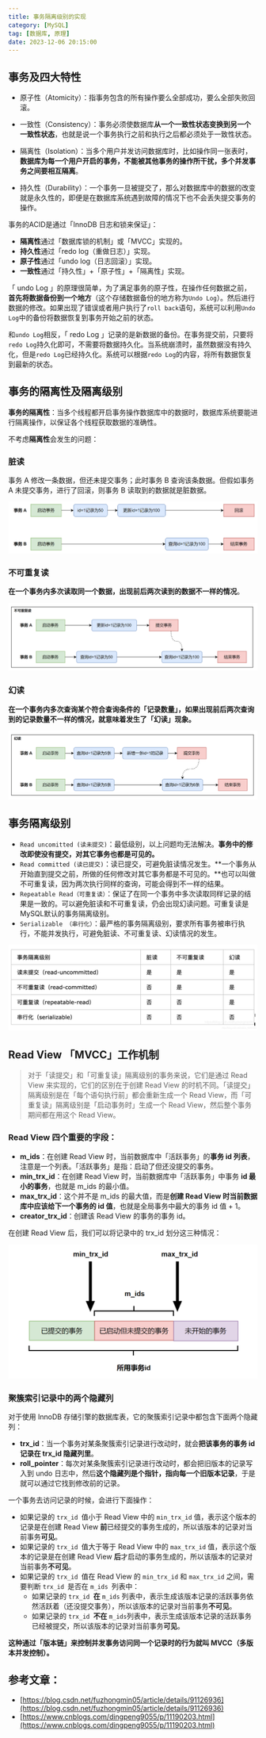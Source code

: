 ```yaml
---
title: 事务隔离级别的实现
category: [MySQL]
tag: [数据库, 原理]
date: 2023-12-06 20:15:00
---
```


## 事务及四大特性

- 原子性（Atomicity）：指事务包含的所有操作要么全部成功，要么全部失败回滚。

- 一致性（Consistency）：事务必须使数据库**从一个一致性状态变换到另一个一致性状态**，也就是说一个事务执行之前和执行之后都必须处于一致性状态。

- 隔离性（Isolation）：当多个用户并发访问数据库时，比如操作同一张表时，**数据库为每一个用户开启的事务，不能被其他事务的操作所干扰，多个并发事务之间要相互隔离**。

- 持久性（Durability）：一个事务一旦被提交了，那么对数据库中的数据的改变就是永久性的，即便是在数据库系统遇到故障的情况下也不会丢失提交事务的操作。

事务的ACID是通过「InnoDB 日志和锁来保证」：
- **隔离性**通过「数据库锁的机制」或「MVCC」实现的。
- **持久性**通过「redo log（重做日志）」实现。
- **原子性**通过「undo log（日志回滚）」实现。
- **一致性**通过「持久性」+「原子性」+「隔离性」实现。

「 undo Log 」的原理很简单，为了满足事务的原子性，在操作任何数据之前，**首先将数据备份到一个地方**（这个存储数据备份的地方称为`Undo Log`）。然后进行数据的修改。如果出现了错误或者用户执行了`roll back`语句，系统可以利用`Undo Log`中的备份将数据恢复到事务开始之前的状态。 

和`undo Log`相反，「 redo Log 」记录的是新数据的备份。在事务提交前，只要将`redo Log`持久化即可，不需要将数据持久化。当系统崩溃时，虽然数据没有持久化，但是`redo Log`已经持久化。系统可以根据`redo Log`的内容，将所有数据恢复到最新的状态。

## 事务的隔离性及隔离级别

**事务的隔离性**：当多个线程都开启事务操作数据库中的数据时，数据库系统要能进行隔离操作，以保证各个线程获取数据的准确性。

不考虑**隔离性**会发生的问题：

### 脏读

事务 A 修改一条数据，但还未提交事务；此时事务 B 查询该条数据。但假如事务 A 未提交事务，进行了回滚，则事务 B 读取到的数据就是脏数据。

![image-20231213190553268](./assets/image-20231213190553268.png)

### 不可重复读

**在一个事务内多次读取同一个数据，出现前后两次读到的数据不一样的情况**。

![image-20231213192528639](./assets/image-20231213192528639.png)

### 幻读

**在一个事务内多次查询某个符合查询条件的「记录数量」，如果出现前后两次查询到的记录数量不一样的情况，就意味着发生了「幻读」现象。**

![image-20231213192817632](./assets/image-20231213192817632.png)

## 事务隔离级别

- `Read uncomitted (读未提交)`：最低级别，以上问题均无法解决。**事务中的修改即使没有提交，对其它事务也都是可见的。**
- `Read committed (读已提交)`：读已提交，可避免脏读情况发生。**一个事务从开始直到提交之前，所做的任何修改对其它事务都是不可见的。**也可以叫做不可重复读，因为两次执行同样的查询，可能会得到不一样的结果。
- `Repeatable Read（可重复读）`：保证了在同一个事务中多次读取同样记录的结果是一致的。可以避免脏读和不可重复读，仍会出现幻读问题。可重复读是MySQL默认的事务隔离级别。
- `Serializable （串行化）`：最严格的事务隔离级别，要求所有事务被串行执行，不能并发执行，可避免脏读、不可重复读、幻读情况的发生。	

![image-20230316230315194](./assets/image-20230316230315194.png)

## Read View 「MVCC」工作机制

> 对于「读提交」和「可重复读」隔离级别的事务来说，它们是通过 Read View 来实现的，它们的区别在于创建 Read View 的时机不同。「读提交」隔离级别是在「每个语句执行前」都会重新生成一个 Read View，而「可重复读」隔离级别是「启动事务时」生成一个 Read View，然后整个事务期间都在用这个 Read View。

### Read View 四个重要的字段：

- **m_ids**：在创建 Read View 时，当前数据库中「活跃事务」的**事务 id 列表**，注意是一个列表。「活跃事务」是指：启动了但还没提交的事务。
- **min_trx_id**：在创建 Read View 时，当前数据库中「活跃事务」中事务 **id 最小的事务**，也就是 m_ids 的最小值。
- **max_trx_id**：这个并不是 m_ids 的最大值，而是**创建 Read View 时当前数据库中应该给下一个事务的 id 值**，也就是全局事务中最大的事务 id 值 + 1。
- **creator_trx_id**：创建该 Read View 的事务的事务 id。

在创建 Read View 后，我们可以将记录中的 trx_id 划分这三种情况：

![image-20231213204235711](./assets/image-20231213204235711.png)

### 聚簇索引记录中的两个隐藏列

对于使用 InnoDB 存储引擎的数据库表，它的聚簇索引记录中都包含下面两个隐藏列：

- **trx_id**：当一个事务对某条聚簇索引记录进行改动时，就会**把该事务的事务 id 记录在 trx_id 隐藏列里**。
- **roll_pointer**：每次对某条聚簇索引记录进行改动时，都会把旧版本的记录写入到 undo 日志中，然后**这个隐藏列是个指针，指向每一个旧版本记录**，于是就可以通过它找到修改前的记录。

一个事务去访问记录的时候，会进行下面操作：

- 如果记录的 `trx_id `值小于 Read View 中的 `min_trx_id` 值，表示这个版本的记录是在创建 Read View **前**已经提交的事务生成的，所以该版本的记录对当前事务**可见**。
- 如果记录的 `trx_id `值大于等于 Read View 中的 `max_trx_id` 值，表示这个版本的记录是在创建 Read View **后**才启动的事务生成的，所以该版本的记录对当前事务**不可见**。
- 如果记录的 `trx_id `值在 Read View 的 `min_trx_id` 和 `max_trx_id` 之间，需要判断 `trx_id `是否在 `m_ids `列表中：
  - 如果记录的 `trx_id `**在** `m_ids` 列表中，表示生成该版本记录的活跃事务依然活跃着（还没提交事务），所以该版本的记录对当前事务**不可见**。
  - 如果记录的 `trx_id `**不在** `m_ids`列表中，表示生成该版本记录的活跃事务已经被提交，所以该版本的记录对当前事务**可见**。

**这种通过「版本链」来控制并发事务访问同一个记录时的行为就叫 MVCC（多版本并发控制）。**

## 参考文章：

 - [https://blog.csdn.net/fuzhongmin05/article/details/91126936](https://blog.csdn.net/fuzhongmin05/article/details/91126936)
 - [https://www.cnblogs.com/dingpeng9055/p/11190203.html](https://www.cnblogs.com/dingpeng9055/p/11190203.html)

